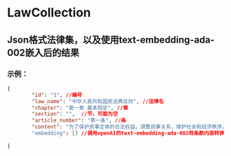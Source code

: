 # LawCollection
## Json格式法律集，以及使用text-embedding-ada-002嵌入后的结果
### 示例：
```json
{
        "id": "1", //编号
        "law_name": "中华人民共和国民法典总则", //法律名
        "chapter": "第一章 基本规定", //章
        "section": "",  //节，可能为空
        "article_number": "第一条", //条
        "content": "为了保护民事主体的合法权益，调整民事关系，维护社会和经济秩序，适应中国特色社会主义发展要求，弘扬社会主义核心价值观，根据宪法，制定本法。"  //条款内容
        "embedding": [] //调用openAI的text-embedding-ada-002将条款内容转换为1536维的嵌入向量
        
}
```
